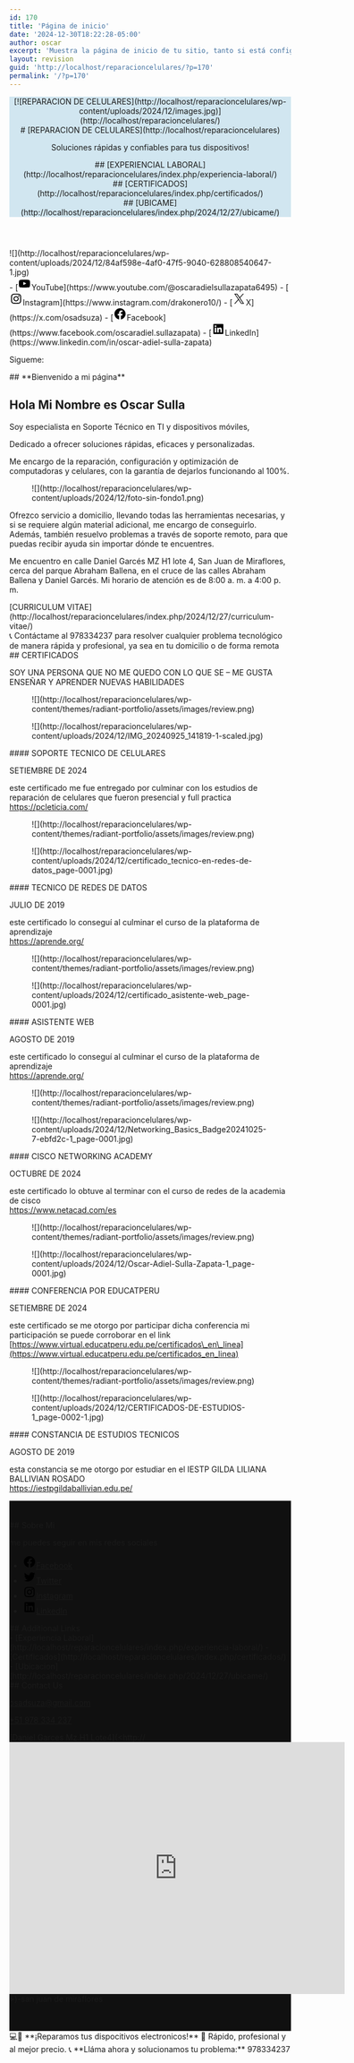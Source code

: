 ```yaml
---
id: 170
title: 'Página de inicio'
date: '2024-12-30T18:22:28-05:00'
author: oscar
excerpt: 'Muestra la página de inicio de tu sitio, tanto si está configurada para mostrar las últimas entradas como si es una página estática. La plantilla de la página de inicio tiene prioridad sobre todas las plantillas.'
layout: revision
guid: 'http://localhost/reparacioncelulares/?p=170'
permalink: '/?p=170'
---
```


<header class="wp-block-template-part"><div class="wp-block-group alignfull has-contrast-color has-text-color has-background has-link-color wp-elements-3f56021ec24f480e59eefe3f039acb85 is-layout-constrained wp-container-core-group-is-layout-414 wp-block-group-is-layout-constrained" style="background-color:#85deba33;padding-top:var(--wp--preset--spacing--30);padding-right:var(--wp--preset--spacing--30);padding-bottom:var(--wp--preset--spacing--30);padding-left:var(--wp--preset--spacing--30)"><div class="wp-block-group alignwide is-content-justification-space-between is-layout-flex wp-container-core-group-is-layout-413 wp-block-group-is-layout-flex"><div class="wp-block-group has-background is-content-justification-right is-layout-flex wp-container-core-group-is-layout-412 wp-block-group-is-layout-flex" style="background-color:#0933eb17"><div class="is-default-size wp-block-site-logo">[![REPARACION DE CELULARES](http://localhost/reparacioncelulares/wp-content/uploads/2024/12/images.jpg)](http://localhost/reparacioncelulares/)</div><div class="wp-block-group is-vertical is-layout-flex wp-container-core-group-is-layout-408 wp-block-group-is-layout-flex"># [REPARACION DE CELULARES](http://localhost/reparacioncelulares)

Soluciones rápidas y confiables para tus dispositivos!

</div><div class="wp-block-group is-content-justification-center is-nowrap is-layout-flex wp-container-core-group-is-layout-409 wp-block-group-is-layout-flex">## [EXPERIENCIAL LABORAL](http://localhost/reparacioncelulares/index.php/experiencia-laboral/)

</div><div class="wp-block-group is-content-justification-right is-nowrap is-layout-flex wp-container-core-group-is-layout-410 wp-block-group-is-layout-flex">## [CERTIFICADOS](http://localhost/reparacioncelulares/index.php/certificados/)

</div><div class="wp-block-group is-content-justification-center is-nowrap is-layout-flex wp-container-core-group-is-layout-411 wp-block-group-is-layout-flex">## [UBICAME](http://localhost/reparacioncelulares/index.php/2024/12/27/ubicame/)

</div></div></div></div></header><main class="wp-block-group slider-main-box has-secaccent-background-color has-background is-layout-constrained wp-container-core-group-is-layout-416 wp-block-group-is-layout-constrained" style="padding-top:0;padding-right:0;padding-bottom:0;padding-left:0"><div class="wp-block-cover is-light banner-section" style="margin-top:0;margin-bottom:0;padding-top:0;padding-right:0;padding-bottom:0;padding-left:0;min-height:700px;aspect-ratio:unset;"><span aria-hidden="true" class="wp-block-cover__background has-background-dim-0 has-background-dim"></span>![](http://localhost/reparacioncelulares/wp-content/uploads/2024/12/84af598e-4af0-47f5-9040-628808540647-1.jpg)<div class="wp-block-cover__inner-container is-layout-constrained wp-container-core-cover-is-layout-25 wp-block-cover-is-layout-constrained"><div class="wp-block-columns banner-column-section is-layout-flex wp-container-core-columns-is-layout-442 wp-block-columns-is-layout-flex"><div class="wp-block-column column-section01 is-layout-flow wp-block-column-is-layout-flow" style="flex-basis:40%"><div class="wp-block-columns col-section01 is-layout-flex wp-container-core-columns-is-layout-440 wp-block-columns-is-layout-flex" style="margin-top:var(--wp--preset--spacing--60)"><div class="wp-block-column is-vertically-aligned-top social-icon-column is-layout-constrained wp-container-core-column-is-layout-770 wp-block-column-is-layout-constrained" style="padding-top:var(--wp--preset--spacing--20);padding-right:var(--wp--preset--spacing--20);padding-bottom:var(--wp--preset--spacing--20);padding-left:var(--wp--preset--spacing--20);flex-basis:20%"><div class="wp-block-group banner-social-icon has-accent-background-color has-background is-content-justification-center is-layout-constrained wp-container-core-group-is-layout-415 wp-block-group-is-layout-constrained" style="padding-right:var(--wp--preset--spacing--20);padding-left:var(--wp--preset--spacing--20)">- [<svg aria-hidden="true" focusable="false" height="24" version="1.1" viewbox="0 0 24 24" width="24" xmlns="http://www.w3.org/2000/svg"><path d="M21.8,8.001c0,0-0.195-1.378-0.795-1.985c-0.76-0.797-1.613-0.801-2.004-0.847c-2.799-0.202-6.997-0.202-6.997-0.202 h-0.009c0,0-4.198,0-6.997,0.202C4.608,5.216,3.756,5.22,2.995,6.016C2.395,6.623,2.2,8.001,2.2,8.001S2,9.62,2,11.238v1.517 c0,1.618,0.2,3.237,0.2,3.237s0.195,1.378,0.795,1.985c0.761,0.797,1.76,0.771,2.205,0.855c1.6,0.153,6.8,0.201,6.8,0.201 s4.203-0.006,7.001-0.209c0.391-0.047,1.243-0.051,2.004-0.847c0.6-0.607,0.795-1.985,0.795-1.985s0.2-1.618,0.2-3.237v-1.517 C22,9.62,21.8,8.001,21.8,8.001z M9.935,14.594l-0.001-5.62l5.404,2.82L9.935,14.594z"></path></svg><span class="wp-block-social-link-label screen-reader-text">YouTube</span>](https://www.youtube.com/@oscaradielsullazapata6495)
- [<svg aria-hidden="true" focusable="false" height="24" version="1.1" viewbox="0 0 24 24" width="24" xmlns="http://www.w3.org/2000/svg"><path d="M12,4.622c2.403,0,2.688,0.009,3.637,0.052c0.877,0.04,1.354,0.187,1.671,0.31c0.42,0.163,0.72,0.358,1.035,0.673 c0.315,0.315,0.51,0.615,0.673,1.035c0.123,0.317,0.27,0.794,0.31,1.671c0.043,0.949,0.052,1.234,0.052,3.637 s-0.009,2.688-0.052,3.637c-0.04,0.877-0.187,1.354-0.31,1.671c-0.163,0.42-0.358,0.72-0.673,1.035 c-0.315,0.315-0.615,0.51-1.035,0.673c-0.317,0.123-0.794,0.27-1.671,0.31c-0.949,0.043-1.233,0.052-3.637,0.052 s-2.688-0.009-3.637-0.052c-0.877-0.04-1.354-0.187-1.671-0.31c-0.42-0.163-0.72-0.358-1.035-0.673 c-0.315-0.315-0.51-0.615-0.673-1.035c-0.123-0.317-0.27-0.794-0.31-1.671C4.631,14.688,4.622,14.403,4.622,12 s0.009-2.688,0.052-3.637c0.04-0.877,0.187-1.354,0.31-1.671c0.163-0.42,0.358-0.72,0.673-1.035 c0.315-0.315,0.615-0.51,1.035-0.673c0.317-0.123,0.794-0.27,1.671-0.31C9.312,4.631,9.597,4.622,12,4.622 M12,3 C9.556,3,9.249,3.01,8.289,3.054C7.331,3.098,6.677,3.25,6.105,3.472C5.513,3.702,5.011,4.01,4.511,4.511 c-0.5,0.5-0.808,1.002-1.038,1.594C3.25,6.677,3.098,7.331,3.054,8.289C3.01,9.249,3,9.556,3,12c0,2.444,0.01,2.751,0.054,3.711 c0.044,0.958,0.196,1.612,0.418,2.185c0.23,0.592,0.538,1.094,1.038,1.594c0.5,0.5,1.002,0.808,1.594,1.038 c0.572,0.222,1.227,0.375,2.185,0.418C9.249,20.99,9.556,21,12,21s2.751-0.01,3.711-0.054c0.958-0.044,1.612-0.196,2.185-0.418 c0.592-0.23,1.094-0.538,1.594-1.038c0.5-0.5,0.808-1.002,1.038-1.594c0.222-0.572,0.375-1.227,0.418-2.185 C20.99,14.751,21,14.444,21,12s-0.01-2.751-0.054-3.711c-0.044-0.958-0.196-1.612-0.418-2.185c-0.23-0.592-0.538-1.094-1.038-1.594 c-0.5-0.5-1.002-0.808-1.594-1.038c-0.572-0.222-1.227-0.375-2.185-0.418C14.751,3.01,14.444,3,12,3L12,3z M12,7.378 c-2.552,0-4.622,2.069-4.622,4.622S9.448,16.622,12,16.622s4.622-2.069,4.622-4.622S14.552,7.378,12,7.378z M12,15 c-1.657,0-3-1.343-3-3s1.343-3,3-3s3,1.343,3,3S13.657,15,12,15z M16.804,6.116c-0.596,0-1.08,0.484-1.08,1.08 s0.484,1.08,1.08,1.08c0.596,0,1.08-0.484,1.08-1.08S17.401,6.116,16.804,6.116z"></path></svg><span class="wp-block-social-link-label screen-reader-text">Instagram</span>](https://www.instagram.com/drakonero10/)
- [<svg aria-hidden="true" focusable="false" height="24" version="1.1" viewbox="0 0 24 24" width="24" xmlns="http://www.w3.org/2000/svg"><path d="M13.982 10.622 20.54 3h-1.554l-5.693 6.618L8.745 3H3.5l6.876 10.007L3.5 21h1.554l6.012-6.989L15.868 21h5.245l-7.131-10.378Zm-2.128 2.474-.697-.997-5.543-7.93H8l4.474 6.4.697.996 5.815 8.318h-2.387l-4.745-6.787Z"></path></svg><span class="wp-block-social-link-label screen-reader-text">X</span>](https://x.com/osadsuza)
- [<svg aria-hidden="true" focusable="false" height="24" version="1.1" viewbox="0 0 24 24" width="24" xmlns="http://www.w3.org/2000/svg"><path d="M12 2C6.5 2 2 6.5 2 12c0 5 3.7 9.1 8.4 9.9v-7H7.9V12h2.5V9.8c0-2.5 1.5-3.9 3.8-3.9 1.1 0 2.2.2 2.2.2v2.5h-1.3c-1.2 0-1.6.8-1.6 1.6V12h2.8l-.4 2.9h-2.3v7C18.3 21.1 22 17 22 12c0-5.5-4.5-10-10-10z"></path></svg><span class="wp-block-social-link-label screen-reader-text">Facebook</span>](https://www.facebook.com/oscaradiel.sullazapata)
- [<svg aria-hidden="true" focusable="false" height="24" version="1.1" viewbox="0 0 24 24" width="24" xmlns="http://www.w3.org/2000/svg"><path d="M19.7,3H4.3C3.582,3,3,3.582,3,4.3v15.4C3,20.418,3.582,21,4.3,21h15.4c0.718,0,1.3-0.582,1.3-1.3V4.3 C21,3.582,20.418,3,19.7,3z M8.339,18.338H5.667v-8.59h2.672V18.338z M7.004,8.574c-0.857,0-1.549-0.694-1.549-1.548 c0-0.855,0.691-1.548,1.549-1.548c0.854,0,1.547,0.694,1.547,1.548C8.551,7.881,7.858,8.574,7.004,8.574z M18.339,18.338h-2.669 v-4.177c0-0.996-0.017-2.278-1.387-2.278c-1.389,0-1.601,1.086-1.601,2.206v4.249h-2.667v-8.59h2.559v1.174h0.037 c0.356-0.675,1.227-1.387,2.526-1.387c2.703,0,3.203,1.779,3.203,4.092V18.338z"></path></svg><span class="wp-block-social-link-label screen-reader-text">LinkedIn</span>](https://www.linkedin.com/in/oscar-adiel-sulla-zapata)

Sigueme:

</div></div><div class="wp-block-column is-vertically-aligned-center banner-content-section is-layout-flow wp-block-column-is-layout-flow" style="padding-top:var(--wp--preset--spacing--70);padding-bottom:var(--wp--preset--spacing--70);flex-basis:100%">## **Bienvenido a mi página**

## Hola Mi Nombre es Oscar Sulla

  
Soy especialista en Soporte Técnico en TI y dispositivos móviles,

Dedicado a ofrecer soluciones rápidas, eficaces y personalizadas.

Me encargo de la reparación, configuración y optimización de computadoras y celulares, con la garantía de dejarlos funcionando al 100%.

</div></div><div class="wp-block-columns banner-big-text is-layout-flex wp-container-core-columns-is-layout-441 wp-block-columns-is-layout-flex"><div class="wp-block-column is-layout-flow wp-block-column-is-layout-flow"></div></div></div><div class="wp-block-column column-section02 is-layout-flow wp-block-column-is-layout-flow" style="padding-left:var(--wp--preset--spacing--40);flex-basis:60%"><figure class="wp-block-image aligncenter size-full person-image">![](http://localhost/reparacioncelulares/wp-content/uploads/2024/12/foto-sin-fondo1.png)</figure>Ofrezco servicio a domicilio, llevando todas las herramientas necesarias, y si se requiere algún material adicional, me encargo de conseguirlo. Además, también resuelvo problemas a través de soporte remoto, para que puedas recibir ayuda sin importar dónde te encuentres.

Me encuentro en calle Daniel Garcés MZ H1 lote 4, San Juan de Miraflores, cerca del parque Abraham Ballena, en el cruce de las calles Abraham Ballena y Daniel Garcés. Mi horario de atención es de 8:00 a. m. a 4:00 p. m.

</div></div><div class="wp-block-buttons is-content-justification-center is-layout-flex wp-container-core-buttons-is-layout-46 wp-block-buttons-is-layout-flex"><div class="wp-block-button">[CURRICULUM VITAE](http://localhost/reparacioncelulares/index.php/2024/12/27/curriculum-vitae/)</div></div>📞 Contáctame al 978334237 para resolver cualquier problema tecnológico de manera rápida y profesional, ya sea en tu domicilio o de forma remota

</div></div></main><div aria-hidden="true" class="wp-block-spacer" style="margin-top:0;margin-bottom:0;height:0px"></div><div class="wp-block-group services-box has-secbackground-background-color has-background is-layout-constrained wp-container-core-group-is-layout-418 wp-block-group-is-layout-constrained"><div class="wp-block-group service-group is-layout-constrained wp-container-core-group-is-layout-417 wp-block-group-is-layout-constrained">## CERTIFICADOS

SOY UNA PERSONA QUE NO ME QUEDO CON LO QUE SE – ME GUSTA ENSEÑAR Y APRENDER NUEVAS HABILIDADES

<div class="wp-block-columns team-section is-layout-flex wp-container-core-columns-is-layout-449 wp-block-columns-is-layout-flex" style="margin-top:var(--wp--preset--spacing--40);margin-bottom:var(--wp--preset--spacing--40)"><div class="wp-block-column team-member is-layout-flow wp-container-core-column-is-layout-778 wp-block-column-is-layout-flow"><div class="wp-block-columns star-rating-group is-layout-flex wp-container-core-columns-is-layout-443 wp-block-columns-is-layout-flex"><div class="wp-block-column is-layout-flow wp-block-column-is-layout-flow" style="flex-basis:100%"><figure class="wp-block-image alignleft size-full is-resized">![](http://localhost/reparacioncelulares/wp-content/themes/radiant-portfolio/assets/images/review.png)</figure></div></div><div class="wp-block-columns team-member-content is-layout-flex wp-container-core-columns-is-layout-444 wp-block-columns-is-layout-flex" style="margin-top:0;margin-bottom:0;padding-right:var(--wp--preset--spacing--40)"><div class="wp-block-column is-layout-flow wp-container-core-column-is-layout-776 wp-block-column-is-layout-flow"><figure class="wp-block-image size-full">![](http://localhost/reparacioncelulares/wp-content/uploads/2024/12/IMG_20240925_141819-1-scaled.jpg)</figure></div><div class="wp-block-column team-col02 is-layout-flow wp-container-core-column-is-layout-777 wp-block-column-is-layout-flow" style="padding-top:0;padding-bottom:0">#### SOPORTE TECNICO DE CELULARES

SETIEMBRE DE 2024

este certificado me fue entregado por culminar con los estudios de reparación de celulares que fueron presencial y full practica  
<https://pcleticia.com/>

</div></div></div><div class="wp-block-column team-member is-layout-flow wp-container-core-column-is-layout-782 wp-block-column-is-layout-flow"><div class="wp-block-columns star-rating-group is-layout-flex wp-container-core-columns-is-layout-445 wp-block-columns-is-layout-flex"><div class="wp-block-column is-layout-flow wp-block-column-is-layout-flow" style="flex-basis:100%"><figure class="wp-block-image alignleft size-full is-resized">![](http://localhost/reparacioncelulares/wp-content/themes/radiant-portfolio/assets/images/review.png)</figure></div></div><div class="wp-block-columns team-member-content is-layout-flex wp-container-core-columns-is-layout-446 wp-block-columns-is-layout-flex" style="margin-top:0;margin-bottom:0;padding-right:var(--wp--preset--spacing--40)"><div class="wp-block-column is-layout-flow wp-container-core-column-is-layout-780 wp-block-column-is-layout-flow"><figure class="wp-block-image size-full">![](http://localhost/reparacioncelulares/wp-content/uploads/2024/12/certificado_tecnico-en-redes-de-datos_page-0001.jpg)</figure></div><div class="wp-block-column team-col02 is-layout-flow wp-container-core-column-is-layout-781 wp-block-column-is-layout-flow" style="padding-top:0;padding-bottom:0">#### TECNICO DE REDES DE DATOS

JULIO DE 2019

este certificado lo conseguí al culminar el curso de la plataforma de aprendizaje  
<https://aprende.org/>

</div></div></div><div class="wp-block-column team-member is-layout-flow wp-container-core-column-is-layout-786 wp-block-column-is-layout-flow"><div class="wp-block-columns star-rating-group is-layout-flex wp-container-core-columns-is-layout-447 wp-block-columns-is-layout-flex"><div class="wp-block-column is-layout-flow wp-block-column-is-layout-flow" style="flex-basis:100%"><figure class="wp-block-image alignleft size-full is-resized">![](http://localhost/reparacioncelulares/wp-content/themes/radiant-portfolio/assets/images/review.png)</figure></div></div><div class="wp-block-columns team-member-content is-layout-flex wp-container-core-columns-is-layout-448 wp-block-columns-is-layout-flex" style="margin-top:0;margin-bottom:0;padding-right:var(--wp--preset--spacing--40)"><div class="wp-block-column is-layout-flow wp-container-core-column-is-layout-784 wp-block-column-is-layout-flow"><figure class="wp-block-image size-full">![](http://localhost/reparacioncelulares/wp-content/uploads/2024/12/certificado_asistente-web_page-0001.jpg)</figure></div><div class="wp-block-column team-col02 is-layout-flow wp-container-core-column-is-layout-785 wp-block-column-is-layout-flow" style="padding-top:0;padding-bottom:0">#### ASISTENTE WEB

AGOSTO DE 2019

este certificado lo conseguí al culminar el curso de la plataforma de aprendizaje  
<https://aprende.org/>

</div></div></div></div><div class="wp-block-columns team-section is-layout-flex wp-container-core-columns-is-layout-456 wp-block-columns-is-layout-flex" style="margin-top:var(--wp--preset--spacing--40);margin-bottom:var(--wp--preset--spacing--40)"><div class="wp-block-column team-member is-layout-flow wp-container-core-column-is-layout-790 wp-block-column-is-layout-flow"><div class="wp-block-columns star-rating-group is-layout-flex wp-container-core-columns-is-layout-450 wp-block-columns-is-layout-flex"><div class="wp-block-column is-layout-flow wp-block-column-is-layout-flow" style="flex-basis:100%"><figure class="wp-block-image alignleft size-full is-resized">![](http://localhost/reparacioncelulares/wp-content/themes/radiant-portfolio/assets/images/review.png)</figure></div></div><div class="wp-block-columns team-member-content is-layout-flex wp-container-core-columns-is-layout-451 wp-block-columns-is-layout-flex" style="margin-top:0;margin-bottom:0;padding-right:var(--wp--preset--spacing--40)"><div class="wp-block-column is-layout-flow wp-container-core-column-is-layout-788 wp-block-column-is-layout-flow"><figure class="wp-block-image size-full">![](http://localhost/reparacioncelulares/wp-content/uploads/2024/12/Networking_Basics_Badge20241025-7-ebfd2c-1_page-0001.jpg)</figure></div><div class="wp-block-column team-col02 is-layout-flow wp-container-core-column-is-layout-789 wp-block-column-is-layout-flow" style="padding-top:0;padding-bottom:0">#### CISCO NETWORKING ACADEMY

OCTUBRE DE 2024

este certificado lo obtuve al terminar con el curso de redes de la academia de cisco  
<https://www.netacad.com/es>

</div></div></div><div class="wp-block-column team-member is-layout-flow wp-container-core-column-is-layout-794 wp-block-column-is-layout-flow"><div class="wp-block-columns star-rating-group is-layout-flex wp-container-core-columns-is-layout-452 wp-block-columns-is-layout-flex"><div class="wp-block-column is-layout-flow wp-block-column-is-layout-flow" style="flex-basis:100%"><figure class="wp-block-image alignleft size-full is-resized">![](http://localhost/reparacioncelulares/wp-content/themes/radiant-portfolio/assets/images/review.png)</figure></div></div><div class="wp-block-columns team-member-content is-layout-flex wp-container-core-columns-is-layout-453 wp-block-columns-is-layout-flex" style="margin-top:0;margin-bottom:0;padding-right:var(--wp--preset--spacing--40)"><div class="wp-block-column is-layout-flow wp-container-core-column-is-layout-792 wp-block-column-is-layout-flow"><figure class="wp-block-image size-full">![](http://localhost/reparacioncelulares/wp-content/uploads/2024/12/Oscar-Adiel-Sulla-Zapata-1_page-0001.jpg)</figure></div><div class="wp-block-column team-col02 is-layout-flow wp-container-core-column-is-layout-793 wp-block-column-is-layout-flow" style="padding-top:0;padding-bottom:0">#### CONFERENCIA POR EDUCATPERU

SETIEMBRE DE 2024

este certificado se me otorgo por participar dicha conferencia mi participación se puede corroborar en el link  
[https://www.virtual.educatperu.edu.pe/certificados\_en\_linea](https://www.virtual.educatperu.edu.pe/certificados_en_linea)

</div></div></div><div class="wp-block-column team-member is-layout-flow wp-container-core-column-is-layout-798 wp-block-column-is-layout-flow"><div class="wp-block-columns star-rating-group is-layout-flex wp-container-core-columns-is-layout-454 wp-block-columns-is-layout-flex"><div class="wp-block-column is-layout-flow wp-block-column-is-layout-flow" style="flex-basis:100%"><figure class="wp-block-image alignleft size-full is-resized">![](http://localhost/reparacioncelulares/wp-content/themes/radiant-portfolio/assets/images/review.png)</figure></div></div><div class="wp-block-columns team-member-content is-layout-flex wp-container-core-columns-is-layout-455 wp-block-columns-is-layout-flex" style="margin-top:0;margin-bottom:0;padding-right:var(--wp--preset--spacing--40)"><div class="wp-block-column is-layout-flow wp-container-core-column-is-layout-796 wp-block-column-is-layout-flow"><figure class="wp-block-image aligncenter size-full is-resized">![](http://localhost/reparacioncelulares/wp-content/uploads/2024/12/CERTIFICADOS-DE-ESTUDIOS-1_page-0002-1.jpg)</figure></div><div class="wp-block-column team-col02 is-layout-flow wp-container-core-column-is-layout-797 wp-block-column-is-layout-flow" style="padding-top:0;padding-bottom:0">#### CONSTANCIA DE ESTUDIOS TECNICOS

AGOSTO DE 2019

esta constancia se me otorgo por estudiar en el IESTP GILDA LILIANA BALLIVIAN ROSADO  
<https://iestpgildaballivian.edu.pe/>

</div></div></div></div></div></div><div aria-hidden="true" class="wp-block-spacer" style="height:0px"></div><footer class="wp-block-template-part"><div class="wp-block-group has-background-color has-text-color has-background has-link-color has-raleway-font-family wp-elements-cc8ebb8be61a1b44465376e7ebecbd22 is-layout-constrained wp-container-core-group-is-layout-419 wp-block-group-is-layout-constrained" style="background-color:#101010"><div class="wp-block-columns alignwide footer-content is-layout-flex wp-container-core-columns-is-layout-457 wp-block-columns-is-layout-flex" style="margin-top:0;margin-bottom:0;padding-top:35px;padding-right:0px;padding-bottom:35px;padding-left:0px"><div class="wp-block-column footer-box has-background-color has-text-color has-link-color has-figtree-font-family wp-elements-5f00268d06a554582adb223a990f2700 is-layout-flow wp-container-core-column-is-layout-799 wp-block-column-is-layout-flow" style="padding-right:var(--wp--preset--spacing--40);padding-bottom:var(--wp--preset--spacing--50);padding-left:var(--wp--preset--spacing--40)">## Sobre Mi

me puedes seguir en mis redes sociales

- [<svg aria-hidden="true" focusable="false" height="24" version="1.1" viewbox="0 0 24 24" width="24" xmlns="http://www.w3.org/2000/svg"><path d="M12 2C6.5 2 2 6.5 2 12c0 5 3.7 9.1 8.4 9.9v-7H7.9V12h2.5V9.8c0-2.5 1.5-3.9 3.8-3.9 1.1 0 2.2.2 2.2.2v2.5h-1.3c-1.2 0-1.6.8-1.6 1.6V12h2.8l-.4 2.9h-2.3v7C18.3 21.1 22 17 22 12c0-5.5-4.5-10-10-10z"></path></svg><span class="wp-block-social-link-label screen-reader-text">Facebook</span>](https://www.facebook.com/oscaradiel.sullazapata)
- [<svg aria-hidden="true" focusable="false" height="24" version="1.1" viewbox="0 0 24 24" width="24" xmlns="http://www.w3.org/2000/svg"><path d="M22.23,5.924c-0.736,0.326-1.527,0.547-2.357,0.646c0.847-0.508,1.498-1.312,1.804-2.27 c-0.793,0.47-1.671,0.812-2.606,0.996C18.324,4.498,17.257,4,16.077,4c-2.266,0-4.103,1.837-4.103,4.103 c0,0.322,0.036,0.635,0.106,0.935C8.67,8.867,5.647,7.234,3.623,4.751C3.27,5.357,3.067,6.062,3.067,6.814 c0,1.424,0.724,2.679,1.825,3.415c-0.673-0.021-1.305-0.206-1.859-0.513c0,0.017,0,0.034,0,0.052c0,1.988,1.414,3.647,3.292,4.023 c-0.344,0.094-0.707,0.144-1.081,0.144c-0.264,0-0.521-0.026-0.772-0.074c0.522,1.63,2.038,2.816,3.833,2.85 c-1.404,1.1-3.174,1.756-5.096,1.756c-0.331,0-0.658-0.019-0.979-0.057c1.816,1.164,3.973,1.843,6.29,1.843 c7.547,0,11.675-6.252,11.675-11.675c0-0.178-0.004-0.355-0.012-0.531C20.985,7.47,21.68,6.747,22.23,5.924z"></path></svg><span class="wp-block-social-link-label screen-reader-text">Twitter</span>](https://x.com/osadsuza)
- [<svg aria-hidden="true" focusable="false" height="24" version="1.1" viewbox="0 0 24 24" width="24" xmlns="http://www.w3.org/2000/svg"><path d="M12,4.622c2.403,0,2.688,0.009,3.637,0.052c0.877,0.04,1.354,0.187,1.671,0.31c0.42,0.163,0.72,0.358,1.035,0.673 c0.315,0.315,0.51,0.615,0.673,1.035c0.123,0.317,0.27,0.794,0.31,1.671c0.043,0.949,0.052,1.234,0.052,3.637 s-0.009,2.688-0.052,3.637c-0.04,0.877-0.187,1.354-0.31,1.671c-0.163,0.42-0.358,0.72-0.673,1.035 c-0.315,0.315-0.615,0.51-1.035,0.673c-0.317,0.123-0.794,0.27-1.671,0.31c-0.949,0.043-1.233,0.052-3.637,0.052 s-2.688-0.009-3.637-0.052c-0.877-0.04-1.354-0.187-1.671-0.31c-0.42-0.163-0.72-0.358-1.035-0.673 c-0.315-0.315-0.51-0.615-0.673-1.035c-0.123-0.317-0.27-0.794-0.31-1.671C4.631,14.688,4.622,14.403,4.622,12 s0.009-2.688,0.052-3.637c0.04-0.877,0.187-1.354,0.31-1.671c0.163-0.42,0.358-0.72,0.673-1.035 c0.315-0.315,0.615-0.51,1.035-0.673c0.317-0.123,0.794-0.27,1.671-0.31C9.312,4.631,9.597,4.622,12,4.622 M12,3 C9.556,3,9.249,3.01,8.289,3.054C7.331,3.098,6.677,3.25,6.105,3.472C5.513,3.702,5.011,4.01,4.511,4.511 c-0.5,0.5-0.808,1.002-1.038,1.594C3.25,6.677,3.098,7.331,3.054,8.289C3.01,9.249,3,9.556,3,12c0,2.444,0.01,2.751,0.054,3.711 c0.044,0.958,0.196,1.612,0.418,2.185c0.23,0.592,0.538,1.094,1.038,1.594c0.5,0.5,1.002,0.808,1.594,1.038 c0.572,0.222,1.227,0.375,2.185,0.418C9.249,20.99,9.556,21,12,21s2.751-0.01,3.711-0.054c0.958-0.044,1.612-0.196,2.185-0.418 c0.592-0.23,1.094-0.538,1.594-1.038c0.5-0.5,0.808-1.002,1.038-1.594c0.222-0.572,0.375-1.227,0.418-2.185 C20.99,14.751,21,14.444,21,12s-0.01-2.751-0.054-3.711c-0.044-0.958-0.196-1.612-0.418-2.185c-0.23-0.592-0.538-1.094-1.038-1.594 c-0.5-0.5-1.002-0.808-1.594-1.038c-0.572-0.222-1.227-0.375-2.185-0.418C14.751,3.01,14.444,3,12,3L12,3z M12,7.378 c-2.552,0-4.622,2.069-4.622,4.622S9.448,16.622,12,16.622s4.622-2.069,4.622-4.622S14.552,7.378,12,7.378z M12,15 c-1.657,0-3-1.343-3-3s1.343-3,3-3s3,1.343,3,3S13.657,15,12,15z M16.804,6.116c-0.596,0-1.08,0.484-1.08,1.08 s0.484,1.08,1.08,1.08c0.596,0,1.08-0.484,1.08-1.08S17.401,6.116,16.804,6.116z"></path></svg><span class="wp-block-social-link-label screen-reader-text">Instagram</span>](https://www.instagram.com/drakonero10/)
- [<svg aria-hidden="true" focusable="false" height="24" version="1.1" viewbox="0 0 24 24" width="24" xmlns="http://www.w3.org/2000/svg"><path d="M19.7,3H4.3C3.582,3,3,3.582,3,4.3v15.4C3,20.418,3.582,21,4.3,21h15.4c0.718,0,1.3-0.582,1.3-1.3V4.3 C21,3.582,20.418,3,19.7,3z M8.339,18.338H5.667v-8.59h2.672V18.338z M7.004,8.574c-0.857,0-1.549-0.694-1.549-1.548 c0-0.855,0.691-1.548,1.549-1.548c0.854,0,1.547,0.694,1.547,1.548C8.551,7.881,7.858,8.574,7.004,8.574z M18.339,18.338h-2.669 v-4.177c0-0.996-0.017-2.278-1.387-2.278c-1.389,0-1.601,1.086-1.601,2.206v4.249h-2.667v-8.59h2.559v1.174h0.037 c0.356-0.675,1.227-1.387,2.526-1.387c2.703,0,3.203,1.779,3.203,4.092V18.338z"></path></svg><span class="wp-block-social-link-label screen-reader-text">LinkedIn</span>](https://www.linkedin.com/in/oscar-adiel-sulla-zapata)

</div><div class="wp-block-column footer-box is-layout-flow wp-container-core-column-is-layout-800 wp-block-column-is-layout-flow" style="padding-right:var(--wp--preset--spacing--40);padding-bottom:var(--wp--preset--spacing--50);padding-left:var(--wp--preset--spacing--40)">## Additional Links

<nav aria-label="Navegación de Pie de página 3 27" class="has-text-color has-#E1E1E1-color items-justified-left is-vertical is-head-menu wp-block-navigation has-raleway-font-family is-content-justification-left is-layout-flex wp-container-core-navigation-is-layout-31 wp-block-navigation-is-layout-flex" style="font-style:normal;font-weight:400;">- [<span class="wp-block-navigation-item__label">Experiencia Laboral</span>](http://localhost/reparacioncelulares/index.php/experiencia-laboral/)
- [<span class="wp-block-navigation-item__label">Certificados</span>](http://localhost/reparacioncelulares/index.php/certificados/)
- [<span class="wp-block-navigation-item__label">Ubicacion</span>](http://localhost/reparacioncelulares/index.php/2024/12/27/ubicame/)

</nav></div><div class="wp-block-column footer-box is-layout-flow wp-container-core-column-is-layout-801 wp-block-column-is-layout-flow" style="padding-bottom:var(--wp--preset--spacing--50)">## Contact Us

<span class="dashicons dashicons-email-alt"></span>[osadsuza@gmail.com](https://mail.google.com/mail/u/osadsuza@gmail.com)

[+51 978 334 237](tel:51978334237)

<span class="dashicons dashicons-admin-home"></span> [Daniel Garces Mz.H1 Lote4](<http://<iframe src="https://www.google.com/maps/embed?pb=!1m18!1m12!1m3!1d559.709994531535!2d-76.97553672630413!3d-12.142928758299535!2m3!1f0!2f0!3f0!3m2!1i1024!2i768!4f13.1!3m3!1m2!1s0x9105b865f52f601f%3A0xa149a819ad914103!2sCa.%20Daniel%20Garces%2C%20San%20Juan%20de%20Miraflores%2015803!5e0!3m2!1ses-419!2spe!4v1735238142954!5m2!1ses-419!2spe" width="600" height="450" style="border:0;" allowfullscreen="" loading="lazy" referrerpolicy="no-referrer-when-downgrade"></iframe>>)-san juan de miraflores

</div></div></div><div class="wp-block-group copyright-text has-background is-layout-constrained wp-container-core-group-is-layout-420 wp-block-group-is-layout-constrained" style="background-color:var(--wp--preset--color--accent)"><div class="wp-block-columns is-layout-flex wp-container-core-columns-is-layout-458 wp-block-columns-is-layout-flex"><div class="wp-block-column is-layout-flow wp-block-column-is-layout-flow" style="flex-basis:100%">💻📱 **¡Reparamos tus dispocitivos electronicos!** 🔧  
Rápido, profesional y al mejor precio.  
📞 **Lláma ahora y solucionamos tu problema:** 978334237

</div></div></div><div class="wp-block-buttons is-layout-flex wp-block-buttons-is-layout-flex"><div class="wp-block-button scroll-top-button"><a class="wp-block-button__link wp-element-button"><span class="dashicons dashicons-arrow-up-alt"></span></a></div></div></footer>